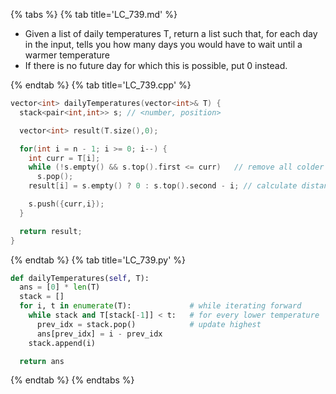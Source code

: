 {% tabs %}
{% tab title='LC_739.md' %}

* Given a list of daily temperatures T, return a list such that, for each day in the input, tells you how many days you would have to wait until a warmer temperature
* If there is no future day for which this is possible, put 0 instead.

{% endtab %}
{% tab title='LC_739.cpp' %}

```cpp
vector<int> dailyTemperatures(vector<int>& T) {
  stack<pair<int,int>> s; // <number, position>

  vector<int> result(T.size(),0);

  for(int i = n - 1; i >= 0; i--) {
    int curr = T[i];
    while (!s.empty() && s.top().first <= curr)   // remove all colder
      s.pop();
    result[i] = s.empty() ? 0 : s.top().second - i; // calculate distance from last index

    s.push({curr,i});
  }

  return result;
}
```

{% endtab %}
{% tab title='LC_739.py' %}

```py
def dailyTemperatures(self, T):
  ans = [0] * len(T)
  stack = []
  for i, t in enumerate(T):             # while iterating forward
    while stack and T[stack[-1]] < t:   # for every lower temperature
      prev_idx = stack.pop()            # update highest
      ans[prev_idx] = i - prev_idx
    stack.append(i)

  return ans
```

{% endtab %}
{% endtabs %}